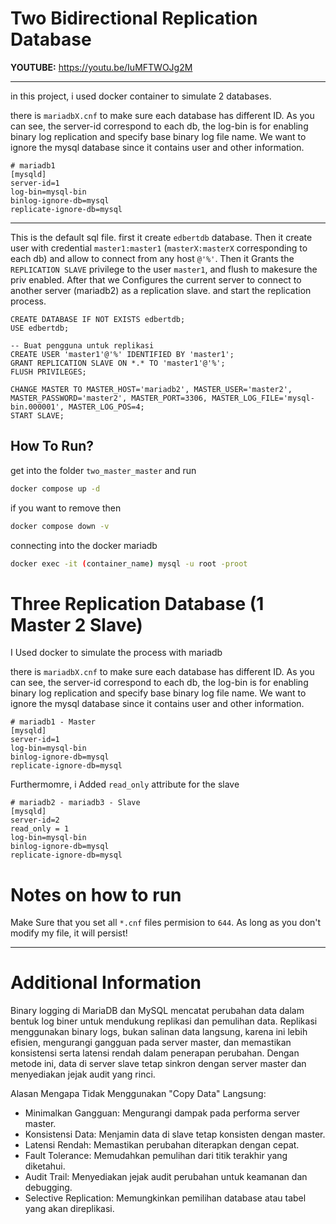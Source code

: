 # Two Bidirectional Replication Database

**YOUTUBE:** https://youtu.be/IuMFTWOJg2M

---
in this project, i used docker container to simulate 2 databases.

there is `mariadbX.cnf` to make sure each database has different ID. As you can see, the server-id correspond to each db, the log-bin is for enabling binary log replication and specify base binary log file name. We want to ignore the mysql database since it contains user and other information. 

```
# mariadb1
[mysqld]
server-id=1
log-bin=mysql-bin
binlog-ignore-db=mysql
replicate-ignore-db=mysql
```

---
This is the default sql file. first it create `edbertdb` database. Then it create user with credential `master1:master1` (`masterX:masterX` corresponding to each db) and allow to connect from any host `@'%'`. Then it Grants the `REPLICATION SLAVE` privilege to the user `master1`, and flush to makesure the priv enabled. After that we Configures the current server to connect to another server (mariadb2) as a replication slave. and start the replication process.

```
CREATE DATABASE IF NOT EXISTS edbertdb;
USE edbertdb;

-- Buat pengguna untuk replikasi
CREATE USER 'master1'@'%' IDENTIFIED BY 'master1';
GRANT REPLICATION SLAVE ON *.* TO 'master1'@'%';
FLUSH PRIVILEGES;

CHANGE MASTER TO MASTER_HOST='mariadb2', MASTER_USER='master2', MASTER_PASSWORD='master2', MASTER_PORT=3306, MASTER_LOG_FILE='mysql-bin.000001', MASTER_LOG_POS=4;
START SLAVE;
```
## How To Run?
get into the folder `two_master_master` and run
```bash
docker compose up -d
```
if you want to remove then
```bash
docker compose down -v
```
connecting into the docker mariadb
```bash
docker exec -it (container_name) mysql -u root -proot
```

# Three Replication Database (1 Master 2 Slave)
I Used docker to simulate the process with mariadb

there is `mariadbX.cnf` to make sure each database has different ID. As you can see, the server-id correspond to each db, the log-bin is for enabling binary log replication and specify base binary log file name. We want to ignore the mysql database since it contains user and other information. 

```
# mariadb1 - Master
[mysqld]
server-id=1
log-bin=mysql-bin
binlog-ignore-db=mysql
replicate-ignore-db=mysql
```
Furthermomre, i Added `read_only` attribute for the slave
```
# mariadb2 - mariadb3 - Slave
[mysqld]
server-id=2
read_only = 1
log-bin=mysql-bin
binlog-ignore-db=mysql
replicate-ignore-db=mysql
```

# Notes on how to run

Make Sure that you set all `*.cnf` files permision to `644`. As long as you don't modify my file, it will persist!

---
# Additional Information

Binary logging di MariaDB dan MySQL mencatat perubahan data dalam bentuk log biner untuk mendukung replikasi dan pemulihan data. Replikasi menggunakan binary logs, bukan salinan data langsung, karena ini lebih efisien, mengurangi gangguan pada server master, dan memastikan konsistensi serta latensi rendah dalam penerapan perubahan. Dengan metode ini, data di server slave tetap sinkron dengan server master dan menyediakan jejak audit yang rinci.

Alasan Mengapa Tidak Menggunakan "Copy Data" Langsung:
- Minimalkan Gangguan: Mengurangi dampak pada performa server master.
- Konsistensi Data: Menjamin data di slave tetap konsisten dengan master.
- Latensi Rendah: Memastikan perubahan diterapkan dengan cepat.
- Fault Tolerance: Memudahkan pemulihan dari titik terakhir yang diketahui.
- Audit Trail: Menyediakan jejak audit perubahan untuk keamanan dan debugging.
- Selective Replication: Memungkinkan pemilihan database atau tabel yang akan direplikasi.
